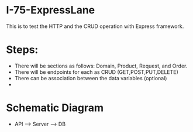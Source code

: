 # I-75-ExpressLane

This is to test the HTTP and the CRUD operation with Express framework.

# Steps:

- There will be sections as follows: Domain, Product, Request, and Order.
- There will be endpoints for each as CRUD (GET,POST,PUT,DELETE)
- There can be association between the data variables (optional)
- 

# Schematic Diagram

- API --> Server --> DB

